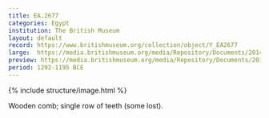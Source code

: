 ```yaml
---
title: EA.2677
categories: Egypt
institution: The British Museum
layout: default
record: https://www.britishmuseum.org/collection/object/Y_EA2677
large:  https://media.britishmuseum.org/media/Repository/Documents/2014_11/4_19/d49b52df_2350_434f_8c2a_a3d9013d65ab/mid_01188812_001.jpg
preview: https://media.britishmuseum.org/media/Repository/Documents/2014_11/4_19/d49b52df_2350_434f_8c2a_a3d9013d65ab/small_01188812_001.jpg
period: 1292-1195 BCE
---
```

{% include structure/image.html %}

Wooden comb; single row of teeth (some lost).
